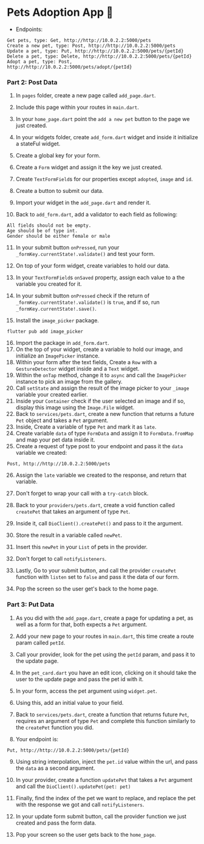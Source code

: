 # Pets Adoption App 🦄

- Endpoints:

```
Get pets, type: Get, http://http://10.0.2.2:5000/pets
Create a new pet, type: Post, http://http://10.0.2.2:5000/pets
Update a pet, type: Put, http://http://10.0.2.2:5000/pets/{petId}
Delete a pet, type: Delete, http://http://10.0.2.2:5000/pets/{petId}
Adopt a pet, type: Post, http://http://10.0.2.2:5000/pets/adopt/{petId}
```

### Part 2: Post Data

1. In `pages` folder, create a new page called `add_page.dart`.
2. Include this page within your routes in `main.dart`.
3. In your `home_page.dart` point the `add a new pet` button to the page we just created.

4. In your widgets folder, create `add_form.dart` widget and inside it initialize a stateFul widget.
5. Create a global key for your form.
6. Create a `Form` widget and assign it the key we just created.
7. Create `TextFormField`s for our properties except `adopted`, `image` and `id`.
8. Create a button to submit our data.
9. Import your widget in the `add_page.dart` and render it.
10. Back to `add_form.dart`, add a validator to each field as following:

```
All fields should not be empty.
Age should be of type int.
Gender should be either female or male
```

11. In your submit button `onPressed`, run your `_formKey.currentState!.validate()` and test your form.
12. On top of your form widget, create variables to hold our data.
13. In your `TextFormField`s `onSaved` property, assign each value to a the variable you created for it.
14. In your submit button `onPressed` check if the return of `_formKey.currentState!.validate()` is `true`, and if so, run `_formKey.currentState!.save()`.

15. Install the `image_picker` package.

```shell
flutter pub add image_picker
```

16. Import the package in `add_form.dart`.
17. On the top of your widget, create a variable to hold our image, and initialize an `ImagePicker` instance.
18. Within your form after the text fields, Create a `Row` with a `GestureDetector` widget inside and a `Text` widget.
19. Within the `onTap` method, change it to `async` and call the `ImagePicker` instance to pick an image from the gallery.
20. Call `setState` and assign the result of the image picker to your `_image` variable your created earlier.
21. Inside your `Container` check if the user selected an image and if so, display this image using the `Image.File` widget.
22. Back to `services/pets.dart`, create a new function that returns a future `Pet` object and takes a `Pet` argument.
23. Inside, Create a variable of type `Pet` and mark it as `late`.
24. Create variable `data` of type `FormData` and assign it to `FormData.fromMap` and map your pet data inside it.
25. Create a request of type post to your endpoint and pass it the `data` variable we created:

```
Post, http://http://10.0.2.2:5000/pets
```

26. Assign the `late` variable we created to the response, and return that variable.
27. Don't forget to wrap your call with a `try-catch` block.

28. Back to your `providers/pets.dart`, create a void function called `createPet` that takes an argument of type `Pet`.
29. Inside it, call `DioClient().createPet()` and pass to it the argument.
30. Store the result in a variable called `newPet`.
31. Insert this `newPet` in your `List` of pets in the provider.
32. Don't forget to call `notifyListeners`.

33. Lastly, Go to your submit button, and call the provider `createPet` function with `listen` set to `false` and pass it the data of our form.
34. Pop the screen so the user get's back to the home page.

### Part 3: Put Data

1. As you did with the `add_page.dart`, create a page for updating a pet, as well as a form for that, both expects a `Pet` argument.
2. Add your new page to your routes in `main.dart`, this time create a route param called `petId`.
3. Call your provider, look for the pet using the `petId` param, and pass it to the update page.

4. In the `pet_card.dart` you have an edit icon, clicking on it should take the user to the update page and pass the pet id with it.
5. In your form, access the pet argument using `widget.pet`.
6. Using this, add an initial value to your field.

7. Back to `services/pets.dart`, create a function that returns future `Pet`, requires an argument of type `Pet` and complete this function similarly to the `createPet` function you did.
8. Your endpoint is:

```
Put, http://http://10.0.2.2:5000/pets/{petId}
```

9. Using string interpolation, inject the `pet.id` value within the url, and pass the `data` as a second argument.
10. In your provider, create a function `updatePet` that takes a `Pet` argument and call the `DioClient().updatePet(pet: pet)`
11. Finally, find the index of the pet we want to replace, and replace the pet with the response we got and call `notifyListeners`.

12. In your update form submit button, call the provider function we just created and pass the form data.
13. Pop your screen so the user gets back to the `home_page`.
